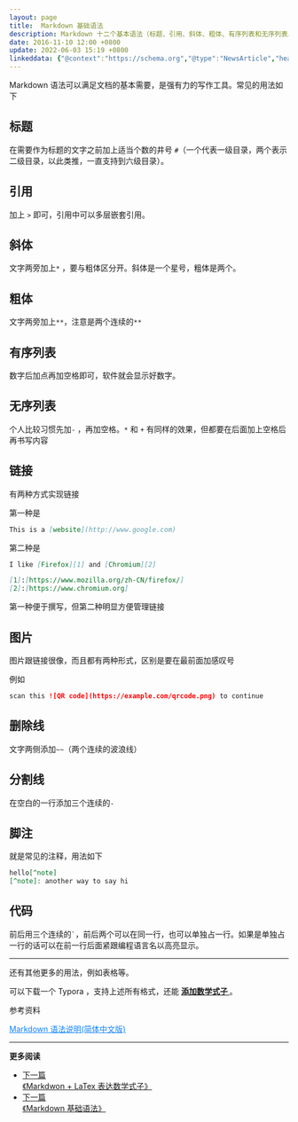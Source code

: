 ```yaml
---
layout: page
title:  Markdown 基础语法
description: Markdown 十二个基本语法（标题、引用、斜体、粗体、有序列表和无序列表、链接、图片、删除线、分割线、脚注、代码）
date: 2016-11-10 12:00 +0800
update: 2022-06-03 15:19 +0800
linkeddata: {"@context":"https://schema.org","@type":"NewsArticle","headline":"Markdown 十二个基本语法（标题、引用、斜体、粗体、有序列表和无序列表、链接、图片、删除线、分割线、脚注、代码）","image":["https://blog.ypingcn.com/img/home-bg.webp"],"datePublished":"2016-11-10T08:00:00+08:00","dateModified":"2021-11-06 00:20 +0800","author":[{"@type":"Person","name":"ypingcn","url":"https://blog.ypingcn.com/wiki/about/"}]}
---
```


Markdown 语法可以满足文档的基本需要，是强有力的写作工具。常见的用法如下 

## 标题

在需要作为标题的文字之前加上适当个数的井号 ``` # ```（一个代表一级目录，两个表示二级目录，以此类推，一直支持到六级目录）。

## 引用

加上 ``` > ``` 即可，引用中可以多层嵌套引用。

## 斜体

文字两旁加上``` * ``` ，要与粗体区分开。斜体是一个星号，粗体是两个。

## 粗体

文字两旁加上``` ** ```，注意是两个连续的``` ** ```

## 有序列表

数字后加点再加空格即可，软件就会显示好数字。

## 无序列表

个人比较习惯先加``` - ``` ，再加空格。``` * ``` 和 ``` + ``` 有同样的效果，但都要在后面加上空格后再书写内容

## 链接

有两种方式实现链接

第一种是

```markdown
This is a [website](http://www.google.com)
```

第二种是

```markdown
I like [Firefox][1] and [Chromium][2]

[1]:[https://www.mozilla.org/zh-CN/firefox/]
[2]:[https://www.chromium.org]
```

第一种便于撰写，但第二种明显方便管理链接

## 图片

图片跟链接很像，而且都有两种形式，区别是要在最前面加感叹号

例如

```markdown
scan this ![QR code](https://example.com/qrcode.png) to continue
```
## 删除线

文字两侧添加``` ~~ ```（两个连续的波浪线）


## 分割线

在空白的一行添加三个连续的``` - ```


## 脚注

就是常见的注释，用法如下

```markdown
hello[^note]
[^note]: another way to say hi
```
## 代码

前后用三个连续的``` ` ```，前后两个可以在同一行，也可以单独占一行。如果是单独占一行的话可以在前一行后面紧跟编程语言名以高亮显示。

---

还有其他更多的用法，例如表格等。

可以下载一个 Typora ，支持上述所有格式，还能 <a href="/notes/Markdown/LaTex-math/" style="font-weight: bold"> 添加数学式子 </a>。


参考资料

<a href="http://wowubuntu.com/markdown/" style="color: #0c82ff;"  target="_blank" rel="noopener nofollow">Markdown 语法说明(简体中文版)</a>

---

**更多阅读**

<ul class="pager">
    <li class="previous">
        <a href="/notes/Markdown/LaTex-math/"  target="_blank" data-toggle="tooltip" data-placement="top" title="《Markdwon + LaTex 表达数学式子》">
        下一篇<br>
        <span>《Markdwon + LaTex 表达数学式子》</span>
        </a>
    </li>
    <li class="next">
        <a href="/notes/Markdown/basic/"  target="_blank" data-toggle="tooltip" data-placement="top" title="《Markdown 基础语法》">
        下一篇<br>
        <span>《Markdown 基础语法》</span>
        </a>
    </li>
</ul>